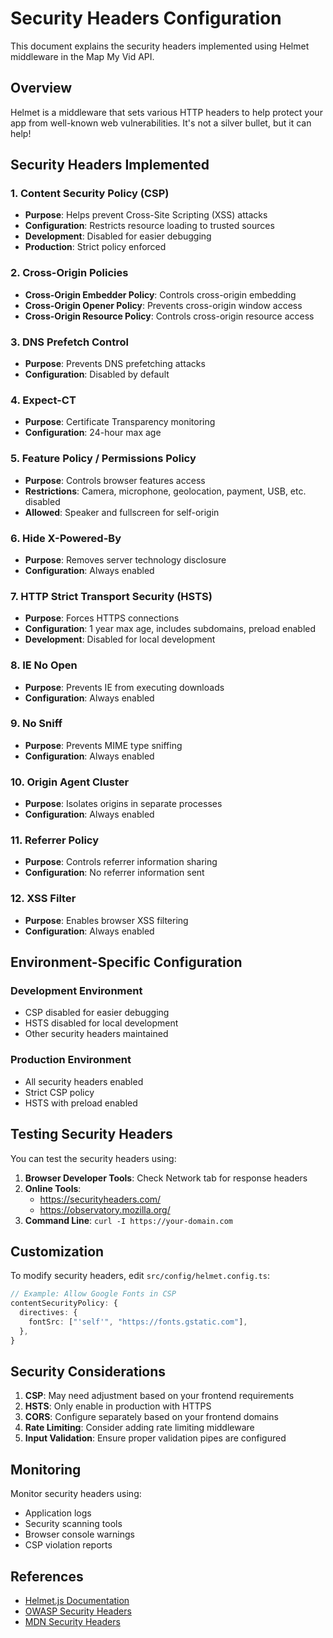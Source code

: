 # Security Headers Configuration

This document explains the security headers implemented using Helmet middleware in the Map My Vid API.

## Overview

Helmet is a middleware that sets various HTTP headers to help protect your app from well-known web vulnerabilities. It's not a silver bullet, but it can help!

## Security Headers Implemented

### 1. Content Security Policy (CSP)
- **Purpose**: Helps prevent Cross-Site Scripting (XSS) attacks
- **Configuration**: Restricts resource loading to trusted sources
- **Development**: Disabled for easier debugging
- **Production**: Strict policy enforced

### 2. Cross-Origin Policies
- **Cross-Origin Embedder Policy**: Controls cross-origin embedding
- **Cross-Origin Opener Policy**: Prevents cross-origin window access
- **Cross-Origin Resource Policy**: Controls cross-origin resource access

### 3. DNS Prefetch Control
- **Purpose**: Prevents DNS prefetching attacks
- **Configuration**: Disabled by default

### 4. Expect-CT
- **Purpose**: Certificate Transparency monitoring
- **Configuration**: 24-hour max age

### 5. Feature Policy / Permissions Policy
- **Purpose**: Controls browser features access
- **Restrictions**: Camera, microphone, geolocation, payment, USB, etc. disabled
- **Allowed**: Speaker and fullscreen for self-origin

### 6. Hide X-Powered-By
- **Purpose**: Removes server technology disclosure
- **Configuration**: Always enabled

### 7. HTTP Strict Transport Security (HSTS)
- **Purpose**: Forces HTTPS connections
- **Configuration**: 1 year max age, includes subdomains, preload enabled
- **Development**: Disabled for local development

### 8. IE No Open
- **Purpose**: Prevents IE from executing downloads
- **Configuration**: Always enabled

### 9. No Sniff
- **Purpose**: Prevents MIME type sniffing
- **Configuration**: Always enabled

### 10. Origin Agent Cluster
- **Purpose**: Isolates origins in separate processes
- **Configuration**: Always enabled

### 11. Referrer Policy
- **Purpose**: Controls referrer information sharing
- **Configuration**: No referrer information sent

### 12. XSS Filter
- **Purpose**: Enables browser XSS filtering
- **Configuration**: Always enabled

## Environment-Specific Configuration

### Development Environment
- CSP disabled for easier debugging
- HSTS disabled for local development
- Other security headers maintained

### Production Environment
- All security headers enabled
- Strict CSP policy
- HSTS with preload enabled

## Testing Security Headers

You can test the security headers using:

1. **Browser Developer Tools**: Check Network tab for response headers
2. **Online Tools**: 
   - https://securityheaders.com/
   - https://observatory.mozilla.org/
3. **Command Line**: `curl -I https://your-domain.com`

## Customization

To modify security headers, edit `src/config/helmet.config.ts`:

```typescript
// Example: Allow Google Fonts in CSP
contentSecurityPolicy: {
  directives: {
    fontSrc: ["'self'", "https://fonts.gstatic.com"],
  },
}
```

## Security Considerations

1. **CSP**: May need adjustment based on your frontend requirements
2. **HSTS**: Only enable in production with HTTPS
3. **CORS**: Configure separately based on your frontend domains
4. **Rate Limiting**: Consider adding rate limiting middleware
5. **Input Validation**: Ensure proper validation pipes are configured

## Monitoring

Monitor security headers using:
- Application logs
- Security scanning tools
- Browser console warnings
- CSP violation reports

## References

- [Helmet.js Documentation](https://helmetjs.github.io/)
- [OWASP Security Headers](https://owasp.org/www-project-secure-headers/)
- [MDN Security Headers](https://developer.mozilla.org/en-US/docs/Web/HTTP/Headers#security)
